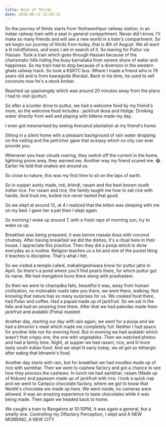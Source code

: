 ```yaml
---
title: Rule of Thirds
date: 2018-08-11 12:35:31
---
```

So the journey of thirds starts from Yeshwanthpur railway station, in an Indian railway train with a seat in general compartment.
Never did I know, I'll make so many friends and will see a new world in a train's compartment.
So we begin our journey of thirds from today, that is 8th of August.
We all want a lil mindfulness, and even I am in search of it. So leaving for Puttur via Hassan. Took a train which goes through Hassan because of the charismatic hills hiding the busy karnataka from serene shore of water and happiness.
So my train had to stop because of a diversion in the western ghats railway track.
So took a KSRTC bus. Where I made a friend who is 78 years old and is from kasragoda (Kerala). Back in his time, he used to sell coconuts now he's a stock broker.

Reached up uppinangdy which was around 20 minutes away from the place I had to visit (puttur).

So after a scooter drive to puttur, we had a welcome food by my friend's mom, so the welcome food includes : jackfruit dosa and Holige. 
Drinking water directly from well and playing with kittens made my day.

I even got mesmerised by seeing Arecanut plantation at my friend's home.

Sitting in a silent home with a pleasant background of rain water dropping on the ceiling and the petrichor gave that ecstasy which no city can ever provide you.

Whenever you hear clouds roaring, they switch off the current in the home, lightning prone area, they warned me.
Another way my friend scared me. 😂
Earlier he told that snakes are around us.

So close to nature, this was my first time to sit on the laps of earth.

So in supper aunty made, roti, bhindi, rasam and the best known south indian rice. For rasam and rice, the family taught me how to eat rice with hands.
And trust me, boiled rice never tasted that good.

 So we slept at around 12, at 4 i realized that the kitten was sleeping with me on my bed. I gave her a pat then I slept again.

So morning I woke up around 7, with a fresh rays of morning sun, try to wake us up.

Breakfast was being prepared, it was benne masala dosa with coconut chutney.
After having breakfast we did the dishes, it's a ritual here in their house. I appreciate this practice. Then they did a pooja which is done everyday as a routine.
Religion teaches us a lot and one of the purest thing it teaches is discipline. That's what I felt.

So we visited a temple called, mahalingeshwara know for puttur jatre in April. 
So there's a pond where you'll find pearls there, for which puttur got its name. We had mangalore buns there along with prashadam.

So then we went to chamadka falls, beautiful it was, away from human civilization, no motorable roads take you there, we went there, walking. Not knowing that nature has so many surprises for us. We cooked food there, had Pulav and coffee. Had a papad made up of jackfruit. 
So we sat in the falls and had an amazing time there.
After that we had pakodas made from jackfruit and avalakki (Poha) roasted.


Another day, starting our day with rain again, we went for a pooja and we had a bhramin's meal which made me completely full.
Neither I had space for another bite nor for evening food.
But in evening we had avalakki which wasn't that crispy one, the one with vegetables.
Then we watched photos and had a family time.
Night, at supper we had rasam, rice, and lil more tasty south indian food.
 And we slept lil early today, we all got so lethargic after eating that bhramin's food.

Another day starts with rain, but for breakfast we had noodles made up of rice with sambhar.
Then we went to cashew factory and got a chance to see how they process the cashews.
In lunch we had sambhar, rasam (Made up of Kokum) and payasam made up of jackfruit with rice.
I took a quick nap and we went to Campco chocolate factory, where we got to know that Nestlé's chocolate are made up here.
We went inside, no cameras were allowed. It was an amazing experience to taste chocolates while it was being made.
Then again we headed back to home.

We caught a train to Bangalore at 10:10PM, It was again a general, but a smelly one. Controlling my Olfactory Perception, I slept and A NEW MORNING, A NEW CITY.
